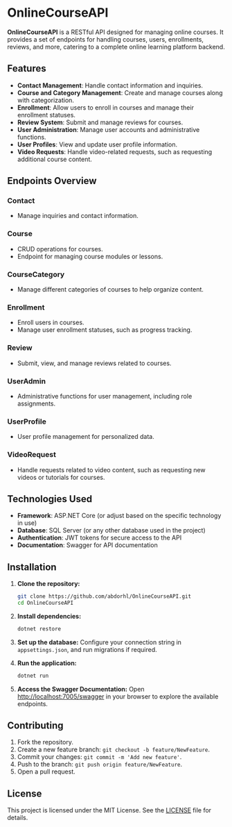 # OnlineCourseAPI

**OnlineCourseAPI** is a RESTful API designed for managing online courses. It provides a set of endpoints for handling courses, users, enrollments, reviews, and more, catering to a complete online learning platform backend.

## Features

- **Contact Management**: Handle contact information and inquiries.
- **Course and Category Management**: Create and manage courses along with categorization.
- **Enrollment**: Allow users to enroll in courses and manage their enrollment statuses.
- **Review System**: Submit and manage reviews for courses.
- **User Administration**: Manage user accounts and administrative functions.
- **User Profiles**: View and update user profile information.
- **Video Requests**: Handle video-related requests, such as requesting additional course content.

## Endpoints Overview

### Contact
- Manage inquiries and contact information.

### Course
- CRUD operations for courses.
- Endpoint for managing course modules or lessons.

### CourseCategory
- Manage different categories of courses to help organize content.

### Enrollment
- Enroll users in courses.
- Manage user enrollment statuses, such as progress tracking.

### Review
- Submit, view, and manage reviews related to courses.

### UserAdmin
- Administrative functions for user management, including role assignments.

### UserProfile
- User profile management for personalized data.

### VideoRequest
- Handle requests related to video content, such as requesting new videos or tutorials for courses.

## Technologies Used

- **Framework**: ASP.NET Core (or adjust based on the specific technology in use)
- **Database**: SQL Server (or any other database used in the project)
- **Authentication**: JWT tokens for secure access to the API
- **Documentation**: Swagger for API documentation

## Installation

1. **Clone the repository:**
   ```bash
   git clone https://github.com/abdorhl/OnlineCourseAPI.git
   cd OnlineCourseAPI
   ```

2. **Install dependencies:**
   ```bash
   dotnet restore
   ```

3. **Set up the database:**
   Configure your connection string in `appsettings.json`, and run migrations if required.

4. **Run the application:**
   ```bash
   dotnet run
   ```

5. **Access the Swagger Documentation:**
   Open [http://localhost:7005/swagger](http://localhost:7005/swagger) in your browser to explore the available endpoints.

## Contributing

1. Fork the repository.
2. Create a new feature branch: `git checkout -b feature/NewFeature`.
3. Commit your changes: `git commit -m 'Add new feature'`.
4. Push to the branch: `git push origin feature/NewFeature`.
5. Open a pull request.

## License

This project is licensed under the MIT License. See the [LICENSE](LICENSE) file for details.
